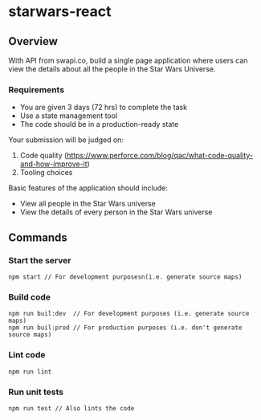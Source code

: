 # starwars-react

## Overview

With API from swapi.co, build a single page application where users can view the details about all the people in the Star Wars Universe.

### Requirements

- You are given 3 days (72 hrs) to complete the task
- Use a state management tool
- The code should be in a production-ready state

Your submission will be judged on:

1. Code quality (https://www.perforce.com/blog/qac/what-code-quality-and-how-improve-it)
2. Tooling choices

Basic features of the application should include:

- View all people in the Star Wars universe
- View the details of every person in the Star Wars universe

## Commands

### Start the server

```
npm start // For development purposesn(i.e. generate source maps)
```

### Build code

```
npm run buil:dev  // For development purposes (i.e. generate source maps)
npm run buil:prod // For production purposes (i.e. don't generate source maps)
```

### Lint code

```
npm run lint
```

### Run unit tests

```
npm run test // Also lints the code
```
